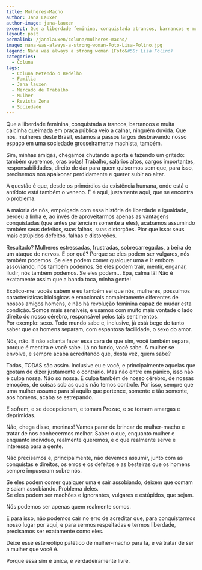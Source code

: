 ```yaml
---
title: Mulheres-Macho
author: Jana Lauxen
author-image: jana-lauxen
excerpt: Que a liberdade feminina, conquistada atrancos, barrancos e muita calcinha queimada em praça pública veio a calhar,ninguém duvida.
layout: post
permalink: /janalauxen/coluna/mulheres-macho/
image: nana-was-always-a-strong-woman-Foto-Lisa-Folino.jpg
legend: Nana was always a strong woman (Foto&#58; Lisa Folino)
categories:
  - Coluna
tags:
  - Coluna Metendo o Bedelho
  - Família
  - Jana lauxen
  - Mercado de Trabalho
  - Mulher
  - Revista Zena
  - Sociedade
---
```

Que a liberdade feminina, conquistada a trancos, barrancos e muita calcinha queimada em praça pública veio a calhar, ninguém duvida. Que nós, mulheres deste Brasil, estamos a passos largos desbravando nosso espaço em uma sociedade grosseiramente machista, também.

Sim, minhas amigas, chegamos chutando a porta e fazendo um gritedo: também queremos, oras bolas! Trabalho, salários altos, cargos importantes, responsabilidades, direito de dar para quem quisermos sem que, para isso, precisemos nos apaixonar perdidamente e querer subir ao altar.

A questão é que, desde os primórdios da existência humana, onde está o antídoto está também o veneno. E é aqui, justamente aqui, que se encontra o problema.

A maioria de nós, empolgada com essa história de liberdade e igualdade, perdeu a linha e, ao invés de aproveitarmos apenas as vantagens conquistadas (que antes pertenciam somente a eles), acabamos assumindo também seus defeitos, suas falhas, suas distorções. Pior que isso: seus mais estúpidos defeitos, falhas e distorções.

Resultado? Mulheres estressadas, frustradas, sobrecarregadas, a beira de um ataque de nervos. E por quê? Porque se eles podem ser vulgares, nós também podemos. Se eles podem comer qualquer uma e ir embora assoviando, nós também podemos. Se eles podem trair, mentir, enganar, iludir, nós também podemos. Se eles podem… Epa, calma lá! Não é exatamente assim que a banda toca, minha gente!

Explico-me: vocês sabem e eu também sei que nós, mulheres, possuímos características biológicas e emocionais completamente diferentes de nossos amigos homens, e não há revolução feminina capaz de mudar esta condição. Somos mais sensíveis, e usamos com muito mais vontade o lado direito do nosso cérebro, responsável pelos tais sentimentos.  
Por exemplo: sexo. Todo mundo sabe e, inclusive, já está bege de tanto saber que os homens separam, com espantosa facilidade, o sexo do amor.

Nós, não. E não adianta fazer essa cara de que sim, você também separa, porque é mentira e você sabe. Lá no fundo, você sabe. A mulher se envolve, e sempre acaba acreditando que, desta vez, quem sabe?

Todas, TODAS são assim. Inclusive eu e você, e principalmente aquelas que gostam de dizer justamente o contrário. Mas não entre em pânico, isso não é culpa nossa. Não só nossa. É culpa também de nosso cérebro, de nossas emoções, de coisas sob as quais não temos controle. Por isso, sempre que uma mulher assume para si aquilo que pertence, somente e tão somente, aos homens, acaba se estrepando.

E sofrem, e se decepcionam, e tomam Prozac, e se tornam amargas e deprimidas.

Não, chega disso, meninas! Vamos parar de brincar de mulher-macho e tratar de nos conhecermos melhor. Saber o que, enquanto mulher e enquanto indivíduo, realmente queremos, e o que realmente serve e interessa para a gente.

Não precisamos e, principalmente, não devemos assumir, junto com as conquistas e direitos, os erros e os defeitos e as besteiras que os homens sempre impuseram sobre nós.

Se eles podem comer qualquer uma e sair assobiando, deixem que comam e saiam assobiando. Problema deles.  
Se eles podem ser machões e ignorantes, vulgares e estúpidos, que sejam.

Nós podemos ser apenas quem realmente somos.

E para isso, não podemos cair no erro de acreditar que, para conquistarmos nosso lugar por aqui, e para sermos respeitadas e termos liberdade, precisamos ser exatamente como eles.

Deixe esse estereótipo patético de mulher-macho para lá, e vá tratar de ser a mulher que você é.

Porque essa sim é única, e verdadeiramente livre.